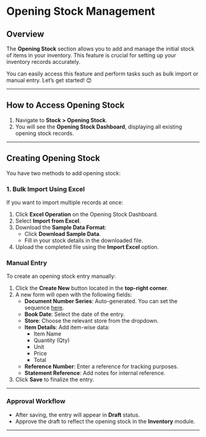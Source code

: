 # **Opening Stock Management**

## **Overview**
The **Opening Stock** section allows you to add and manage the initial stock of items in your inventory. This feature is crucial for setting up your inventory records accurately.

You can easily access this feature and perform tasks such as bulk import or manual entry. Let’s get started! 😊

---

## **How to Access Opening Stock**
1. Navigate to **Stock > Opening Stock**.
2. You will see the **Opening Stock Dashboard**, displaying all existing opening stock records.

---

## **Creating Opening Stock**

You have two methods to add opening stock:

### 1. **Bulk Import Using Excel**
If you want to import multiple records at once:

1. Click **Excel Operation** on the Opening Stock Dashboard.
2. Select **Import from Excel**.
3. Download the **Sample Data Format**:
   - Click **Download Sample Data**.
   - Fill in your stock details in the downloaded file.
4. Upload the completed file using the **Import Excel** option.

### **Manual Entry**
To create an opening stock entry manually:

1. Click the **Create New** button located in the **top-right corner**.
2. A new form will open with the following fields:
   - **Document Number Series**: Auto-generated. You can set the sequence [here](#).
   - **Book Date**: Select the date of the entry.
   - **Store**: Choose the relevant store from the dropdown.
   - **Item Details**: Add item-wise data:
     - Item Name
     - Quantity (Qty)
     - Unit
     - Price
     - Total
   - **Reference Number**: Enter a reference for tracking purposes.
   - **Statement Reference**: Add notes for internal reference.
3. Click **Save** to finalize the entry.

---

### **Approval Workflow**
- After saving, the entry will appear in **Draft** status.
- Approve the draft to reflect the opening stock in the **Inventory** module.

---